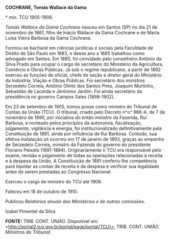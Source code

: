 **COCHRANE, Tomás Wallace da Gama**

\* min. TCU 1905-1908.

*Tomás Wallace da Gama Cochrane* nasceu em Santos (SP) no dia 21 de
novembro de 1861, filho de Inácio Wallace da Gama Cochrane e de Marta
Luísa Vieira Barbosa da Gama Cochrane.

Formou-se bacharel em ciências jurídicas e sociais pela Faculdade de
Direito de São Paulo em 1883, e desse ano a 1885 trabalhou como advogado
em Santos. Em 1885, foi convidado pelo conselheiro Antônio da Silva
Prado para ocupar o cargo de secretário do Ministério da Agricultura,
Comércio e Obras Públicas. Já sob o regime republicano, a partir de 1892
exerceu as funções de oficial, chefe de seção e diretor geral do
Ministério da Indústria, Viação e Obras Públicas. Foi secretário dos
ministros Serzedelo Correia, Antônio Olinto dos Santos Pires, Joaquim
Murtinho, Sebastião de Lacerda e Jerônimo Jardim. Foi ainda secretário
da presidência no governo Campos Sales (1898-1902).

Em 23 de setembro de 1905, tomou posse como ministro do Tribunal de
Contas da União (TCU). O tribunal, criado pelo Decreto n^o^ 966-A, de 7
de novembro de 1890, por iniciativa do então ministro da Fazenda, Rui
Barbosa, e norteado pelos princípios da autonomia, fiscalização,
julgamento, vigilância e energia, foi institucionalizado definitivamente
pela Constituição de 1891, ainda por influência de Rui Barbosa. Contudo,
sua efetiva instalação só ocorreu em 17 de janeiro de 1893, graças ao
empenho de Serzedelo Correia, ministro da Fazenda do governo do
presidente Floriano Peixoto (1891-1894). Originariamente o TCU era
responsável pelo exame, revisão e julgamento de todas as operações
relacionadas à receita e à despesa da União. A Constituição de 1891
conferiu-lhe competência para liquidar as contas da receita e da despesa
e verificar sua legalidade antes de serem prestadas ao Congresso
Nacional.

Exerceu o cargo de ministro do TCU até 1908.

Faleceu em 18 de outubro de 1910.

Publicou *Relatórios anuais dos Ministérios e de outras comissões*.

Izabel Pimentel da Silva

**FONTE:** TRIB. CONT. UNIÃO. Disponível em:
\<http://portal2.tcu.gov.br/portal/page/portal/TCU\>; TRIB. CONT. UNIÃO.
*Ministros do Tribunal.*
